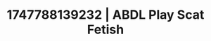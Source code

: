 ---
categories:
- Chastity play
- Flushed cheeks
- Softcore surrealism
- Slow burn erotica
- Titty fuck
image: /assets/images/1747788139232.jpg
layout: post
seo:
  description: Featured content with artistic Scat Fetish, ABDL Play. HD images available.
  keywords: Scat Fetish, ABDL Play
  og_image: /assets/images/1747788139232.jpg
  schema_type: VisualArtwork
tags:
- ABDL Play
- '#1747788139232'
- Scat Fetish
title: 1747788139232 | ABDL Play Scat Fetish
---